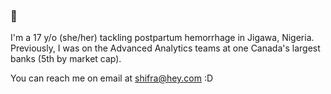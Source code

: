 ### 🤠

I'm a 17 y/o (she/her) tackling postpartum hemorrhage in Jigawa, Nigeria. Previously, I was on the Advanced Analytics teams at one Canada's largest banks (5th by market cap).

You can reach me on email at shifra@hey.com :D

